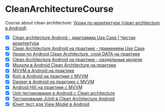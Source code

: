 # CleanArchitectureCourse

Course about clean architecture: 
[Уроки по архитектуре (clean architecture в Android)](https://www.youtube.com/playlist?list=PLeF3l86ZMVkLQbdRL6Ra4cr_cmPROj94y)

- [x] [Clean architecture Android - диаграмма Use Case | Чистая архитектура](https://www.youtube.com/watch?v=Ao3d1R1TCYc&list=PLeF3l86ZMVkLQbdRL6Ra4cr_cmPROj94y&index=1)
- [x] [Clean Architecture Android на практике - применяем Use Case](https://www.youtube.com/watch?v=YQlQvqqsaJ0&list=PLeF3l86ZMVkLQbdRL6Ra4cr_cmPROj94y&index=2)
- [x] [Уроки по Android Clean Architecture, слой DATA на практике](https://www.youtube.com/watch?v=zt07bObIpSk&list=PLeF3l86ZMVkLQbdRL6Ra4cr_cmPROj94y&index=3https://www.youtube.com/watch?v=vlQt5DBxaAI&list=PLeF3l86ZMVkLQbdRL6Ra4cr_cmPROj94y&index=4)
- [x] [Clean Architecture Android на практике - раздельные модели](https://www.youtube.com/watch?v=vlQt5DBxaAI&list=PLeF3l86ZMVkLQbdRL6Ra4cr_cmPROj94y&index=4)
- [x] [Модули в Android Clean Architecture на практике](https://www.youtube.com/watch?v=rCkyU5lPAT8&list=PLeF3l86ZMVkLQbdRL6Ra4cr_cmPROj94y&index=5)
- [x] [MVVM в Android на практике](https://www.youtube.com/watch?v=KeQWIu8bA-Y&list=PLeF3l86ZMVkLQbdRL6Ra4cr_cmPROj94y&index=6)
- [x] [Koin в Android на практике c MVVM](https://www.youtube.com/watch?v=Mn8WwqbndGg&list=PLeF3l86ZMVkLQbdRL6Ra4cr_cmPROj94y&index=7)
- [x] [Dagger в Android на практике с MVVM](https://www.youtube.com/watch?v=Roo4JVLJ4IY&list=PLeF3l86ZMVkLQbdRL6Ra4cr_cmPROj94y&index=8)
- [x] [Android Hilt на практике с MVVM](https://www.youtube.com/watch?v=r2w-xDXnmJI&list=PLeF3l86ZMVkLQbdRL6Ra4cr_cmPROj94y&index=9)
- [x] [Unit тестирование в Android c Clean architecture](https://www.youtube.com/watch?v=iGqVm0atAMQ&list=PLeF3l86ZMVkLQbdRL6Ra4cr_cmPROj94y&index=10)
- [x] [Тестирование JUnit в Clean Architecture Android](https://www.youtube.com/watch?v=w8EfaeeRClA&list=PLeF3l86ZMVkLQbdRL6Ra4cr_cmPROj94y&index=11)
- [x] [Юнит тест для View Model в Android](https://www.youtube.com/watch?v=-MzqC0jiz7A&list=PLeF3l86ZMVkLQbdRL6Ra4cr_cmPROj94y&index=12)
